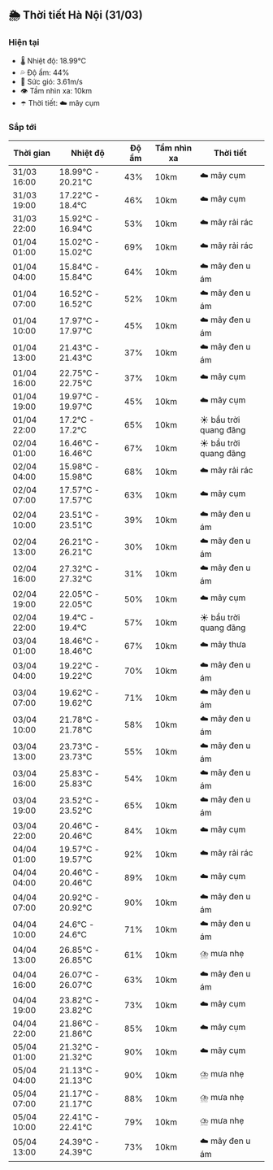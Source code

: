 ## 🌦️ Thời tiết Hà Nội (31/03)

### Hiện tại

- 🌡️ Nhiệt độ: 18.99℃
- 💦 Độ ẩm: 44%
- 💨 Sức gió: 3.61m/s
- 👁️ Tầm nhìn xa: 10km
- ☂️ Thời tiết: ☁️ mây cụm

### Sắp tới

| Thời gian | Nhiệt độ | Độ ẩm | Tầm nhìn xa | Thời tiết |
| --- | --- | --- | --- | --- |
| 31/03 16:00 | 18.99℃ - 20.21℃ | 43% | 10km | ☁️ mây cụm |
| 31/03 19:00 | 17.22℃ - 18.4℃ | 46% | 10km | ☁️ mây cụm |
| 31/03 22:00 | 15.92℃ - 16.94℃ | 53% | 10km | ☁️ mây rải rác |
| 01/04 01:00 | 15.02℃ - 15.02℃ | 69% | 10km | ☁️ mây rải rác |
| 01/04 04:00 | 15.84℃ - 15.84℃ | 64% | 10km | ☁️ mây đen u ám |
| 01/04 07:00 | 16.52℃ - 16.52℃ | 52% | 10km | ☁️ mây đen u ám |
| 01/04 10:00 | 17.97℃ - 17.97℃ | 45% | 10km | ☁️ mây đen u ám |
| 01/04 13:00 | 21.43℃ - 21.43℃ | 37% | 10km | ☁️ mây đen u ám |
| 01/04 16:00 | 22.75℃ - 22.75℃ | 37% | 10km | ☁️ mây cụm |
| 01/04 19:00 | 19.97℃ - 19.97℃ | 45% | 10km | ☁️ mây cụm |
| 01/04 22:00 | 17.2℃ - 17.2℃ | 65% | 10km | ☀️ bầu trời quang đãng |
| 02/04 01:00 | 16.46℃ - 16.46℃ | 67% | 10km | ☀️ bầu trời quang đãng |
| 02/04 04:00 | 15.98℃ - 15.98℃ | 68% | 10km | ☁️ mây rải rác |
| 02/04 07:00 | 17.57℃ - 17.57℃ | 63% | 10km | ☁️ mây cụm |
| 02/04 10:00 | 23.51℃ - 23.51℃ | 39% | 10km | ☁️ mây đen u ám |
| 02/04 13:00 | 26.21℃ - 26.21℃ | 30% | 10km | ☁️ mây đen u ám |
| 02/04 16:00 | 27.32℃ - 27.32℃ | 31% | 10km | ☁️ mây đen u ám |
| 02/04 19:00 | 22.05℃ - 22.05℃ | 50% | 10km | ☁️ mây cụm |
| 02/04 22:00 | 19.4℃ - 19.4℃ | 57% | 10km | ☀️ bầu trời quang đãng |
| 03/04 01:00 | 18.46℃ - 18.46℃ | 67% | 10km | ☁️ mây thưa |
| 03/04 04:00 | 19.22℃ - 19.22℃ | 70% | 10km | ☁️ mây đen u ám |
| 03/04 07:00 | 19.62℃ - 19.62℃ | 71% | 10km | ☁️ mây đen u ám |
| 03/04 10:00 | 21.78℃ - 21.78℃ | 58% | 10km | ☁️ mây đen u ám |
| 03/04 13:00 | 23.73℃ - 23.73℃ | 55% | 10km | ☁️ mây đen u ám |
| 03/04 16:00 | 25.83℃ - 25.83℃ | 54% | 10km | ☁️ mây đen u ám |
| 03/04 19:00 | 23.52℃ - 23.52℃ | 65% | 10km | ☁️ mây đen u ám |
| 03/04 22:00 | 20.46℃ - 20.46℃ | 84% | 10km | ☁️ mây cụm |
| 04/04 01:00 | 19.57℃ - 19.57℃ | 92% | 10km | ☁️ mây rải rác |
| 04/04 04:00 | 20.46℃ - 20.46℃ | 89% | 10km | ☁️ mây cụm |
| 04/04 07:00 | 20.92℃ - 20.92℃ | 90% | 10km | ☁️ mây đen u ám |
| 04/04 10:00 | 24.6℃ - 24.6℃ | 71% | 10km | ☁️ mây đen u ám |
| 04/04 13:00 | 26.85℃ - 26.85℃ | 61% | 10km | ⛈️ mưa nhẹ |
| 04/04 16:00 | 26.07℃ - 26.07℃ | 63% | 10km | ☁️ mây đen u ám |
| 04/04 19:00 | 23.82℃ - 23.82℃ | 73% | 10km | ☁️ mây cụm |
| 04/04 22:00 | 21.86℃ - 21.86℃ | 85% | 10km | ☁️ mây cụm |
| 05/04 01:00 | 21.32℃ - 21.32℃ | 90% | 10km | ☁️ mây cụm |
| 05/04 04:00 | 21.13℃ - 21.13℃ | 90% | 10km | ⛈️ mưa nhẹ |
| 05/04 07:00 | 21.17℃ - 21.17℃ | 88% | 10km | ⛈️ mưa nhẹ |
| 05/04 10:00 | 22.41℃ - 22.41℃ | 79% | 10km | ⛈️ mưa nhẹ |
| 05/04 13:00 | 24.39℃ - 24.39℃ | 73% | 10km | ☁️ mây đen u ám |
